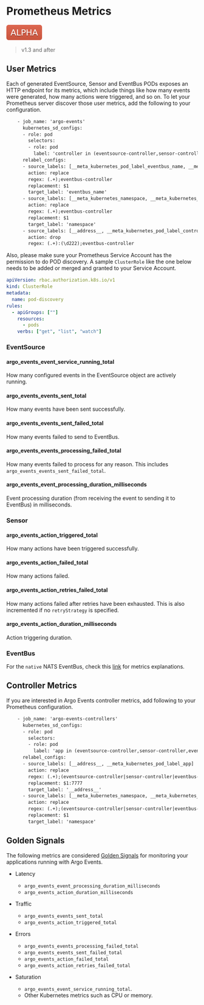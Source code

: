 # Prometheus Metrics

![alpha](assets/alpha.svg)

> v1.3 and after

## User Metrics

Each of generated EventSource, Sensor and EventBus PODs exposes an HTTP endpoint
for its metrics, which include things like how many events were generated, how
many actions were triggered, and so on. To let your Prometheus server discover
those user metrics, add the following to your configuration.

```txt
    - job_name: 'argo-events'
      kubernetes_sd_configs:
      - role: pod
        selectors:
        - role: pod
          label: 'controller in (eventsource-controller,sensor-controller,eventbus-controller)'
      relabel_configs:
      - source_labels: [__meta_kubernetes_pod_label_eventbus_name, __meta_kubernetes_pod_label_controller]
        action: replace
        regex: (.+);eventbus-controller
        replacement: $1
        target_label: 'eventbus_name'
      - source_labels: [__meta_kubernetes_namespace, __meta_kubernetes_pod_label_controller]
        action: replace
        regex: (.+);eventbus-controller
        replacement: $1
        target_label: 'namespace'
      - source_labels: [__address__, __meta_kubernetes_pod_label_controller]
        action: drop
        regex: (.+):(\d222);eventbus-controller
```

Also, please make sure your Prometheus Service Account has the permission to do
POD discovery. A sample `ClusterRole` like the one below needs to be added or merged
and granted to your Service Account.

```yaml
apiVersion: rbac.authorization.k8s.io/v1
kind: ClusterRole
metadata:
  name: pod-discovery
rules:
  - apiGroups: [""]
    resources:
      - pods
    verbs: ["get", "list", "watch"]
```

### EventSource

#### argo_events_event_service_running_total

How many configured events in the EventSource object are actively running.

#### argo_events_events_sent_total

How many events have been sent successfully.

#### argo_events_events_sent_failed_total

How many events failed to send to EventBus.

#### argo_events_events_processing_failed_total

How many events failed to process for any reason. This includes
`argo_events_events_sent_failed_total`.

#### argo_events_event_processing_duration_milliseconds

Event processing duration (from receiving the event to sending it to EventBus) in
milliseconds.

### Sensor

#### argo_events_action_triggered_total

How many actions have been triggered successfully.

#### argo_events_action_failed_total

How many actions failed.

#### argo_events_action_retries_failed_total

How many actions failed after retries have been exhausted.
This is also incremented if no `retryStrategy` is specified.

#### argo_events_action_duration_milliseconds

Action triggering duration.

### EventBus

For the `native` NATS EventBus, check this
[link](https://github.com/nats-io/prometheus-nats-exporter) for metrics
explanations.

## Controller Metrics

If you are interested in Argo Events controller metrics, add following to your
Prometheus configuration.

```txt
    - job_name: 'argo-events-controllers'
      kubernetes_sd_configs:
      - role: pod
        selectors:
        - role: pod
          label: 'app in (eventsource-controller,sensor-controller,eventbus-controller)'
      relabel_configs:
      - source_labels: [__address__, __meta_kubernetes_pod_label_app]
        action: replace
        regex: (.+);(eventsource-controller|sensor-controller|eventbus-controller)
        replacement: $1:7777
        target_label: '__address__'
      - source_labels: [__meta_kubernetes_namespace, __meta_kubernetes_pod_label_app]
        action: replace
        regex: (.+);(eventsource-controller|sensor-controller|eventbus-controller)
        replacement: $1
        target_label: 'namespace'
```

## Golden Signals

The following metrics are considered
[Golden Signals](https://sre.google/sre-book/monitoring-distributed-systems/#xref_monitoring_golden-signals)
for monitoring your applications running with Argo Events.

- Latency

  - `argo_events_event_processing_duration_milliseconds`
  - `argo_events_action_duration_milliseconds`

- Traffic

  - `argo_events_events_sent_total`
  - `argo_events_action_triggered_total`

- Errors

  - `argo_events_events_processing_failed_total`
  - `argo_events_events_sent_failed_total`
  - `argo_events_action_failed_total`
  - `argo_events_action_retries_failed_total`

- Saturation

  - `argo_events_event_service_running_total`.
  - Other Kubernetes metrics such as CPU or memory.

